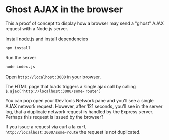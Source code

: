 # Ghost AJAX in the browser

This a proof of concept to display how a browser may send a "ghost" AJAX request with a Node.js server.

Install [node.js](http://nodejs.org) and install dependencies

```bash
npm install
```

Run the server

```bash
node index.js
```

Open `http://localhost:3000` in your browser.

The HTML page that loads triggers a single ajax call by calling `$.ajax('http://localhost:3000/some-route')`

You can pop open your DevTools Network pane and you'll see a single AJAX network request. However, after 121 seconds, you'll see in the server log, that a duplicate network request is handled by the Express server. Perhaps this request is issued by the browser?

If you issue a request via curl a la <code>curl http://localhost:3000/some-route</code> the request is not duplicated.